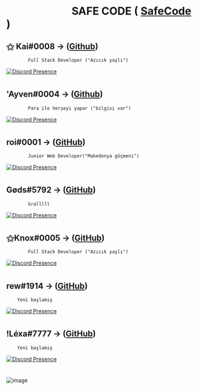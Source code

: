 #  ឵ ឵ ឵ ឵ ឵  ឵ ឵ ឵ ឵ ឵  ឵ ឵ ឵ ឵ ឵  ឵ ឵ ឵ ឵ ឵  ឵ ឵ ឵ ឵ ឵  ឵ ឵឵឵឵SAFE CODE  ( [SafeCode](https://discord.gg/safecode) )

## ⚝ Kai#0008 -> ([Github](https://github.com/Kai-fx))
            Full Stack Developer ("Azıcık yaşlı") 
[![Discord Presence](https://lanyard-profile-readme.vercel.app/api/1097766515530543136?theme=dark&bg=06154a&animated=true&hideDiscrim=false&borderRadius=20px)](https://discord.com/users/1097766515530543136)
#
#
## 'Ayven#0004 -> ([Github](https://github.com/Ayven07))
            Para ile herşeyi yapar ("bilgisi var")
[![Discord Presence](https://lanyard-profile-readme.vercel.app/api/752942906322583712?theme=dark&bg=06154a&animated=true&hideDiscrim=false&borderRadius=20px)](https://discord.com/users/752942906322583712)
#
#
## roi#0001 -> ([GitHub](https://github.com/roicik))
            Junior Web Developer("Makedonya göçmeni")
[![Discord Presence](https://lanyard-profile-readme.vercel.app/api/1001220573457813584?theme=dark&bg=06154a&animated=true&hideDiscrim=false&borderRadius=20px)](https://discord.com/users/1001220573457813584)
#
#
## Gøds#5792 -> ([GitHub](https://github.com/mertkyaa06))
            Gralllll
[![Discord Presence](https://lanyard-profile-readme.vercel.app/api/455715714431582209?theme=dark&bg=06154a&animated=true&hideDiscrim=false&borderRadius=20px)](https://discord.com/users/455715714431582209)
#
#
## ⚝Knox#0005 -> ([GitHub](https://github.com/knoxfx))
            Full Stack Developer ("Azıcık yaşlı") 
[![Discord Presence](https://lanyard-profile-readme.vercel.app/api/413746118380486668?theme=dark&bg=06154a&animated=true&hideDiscrim=false&borderRadius=20px)](https://discord.com/users/413746118380486668)
#
#
## rew#1914 -> ([GitHub](https://github.com/rewline))
        Yeni başlamış
[![Discord Presence](https://lanyard-profile-readme.vercel.app/api/?theme=dark&bg=06154a&animated=true&hideDiscrim=false&borderRadius=20px)](https://discord.com/users/506151528420212739)
#
#
## !Léxa#7777 -> ([GitHub](https://github.com/Lexaxd))
        Yeni başlamış
[![Discord Presence](https://lanyard-profile-readme.vercel.app/api/908996863544393739?theme=dark&bg=06154a&animated=true&hideDiscrim=false&borderRadius=20px)](https://discord.com/users/908996863544393739)
#
![image](https://media.discordapp.net/attachments/1111006300244021348/1111361079914795171/image.png?width=1401&height=572)
